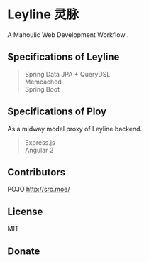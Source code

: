 # Leyline 灵脉
A Mahoulic Web Development Workflow .

## Specifications of Leyline
> Spring Data JPA + QueryDSL         
> Memcached    
> Spring Boot    

## Specifications of Ploy
As a midway model proxy of Leyline backend.
> Express.js    
> Angular 2    

## Contributors
POJO http://src.moe/    

## License
MIT

## Donate


